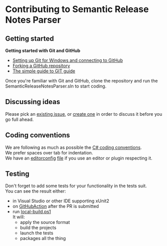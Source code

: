# Contributing to Semantic Release Notes Parser

## Getting started

**Getting started with Git and GitHub**

 * [Setting up Git for Windows and connecting to GitHub](http://help.github.com/win-set-up-git/)
 * [Forking a GitHub repository](http://help.github.com/fork-a-repo/)
 * [The simple guide to GIT guide](http://rogerdudler.github.com/git-guide/)

Once you're familiar with Git and GitHub, clone the repository and run the SemanticReleaseNotesParser.sln to start coding.

## Discussing ideas 

Please pick an [existing issue](https://github.com/laedit/SemanticReleaseNotesParser/issues), or [create one](https://github.com/laedit/SemanticReleaseNotesParser/issues/new) in order to discuss it before you go full ahead.

## Coding conventions

We are following as much as possible the [C# coding conventions](https://msdn.microsoft.com/en-us/library/ff926074.aspx).  
We prefer spaces over tab for indentation.  
We have an [editorconfig](http://EditorConfig.org) [file](./.editorconfig) if you use an editor or plugin respecting it.

## Testing

Don't forget to add some tests for your functionality in the tests suit.  
You can see the result either:
- in Visual Studio or other IDE supporting xUnit2
- on [GitHubAction](https://github.com/laedit/SemanticReleaseNotesParser/actions) after the PR is submitted
- run [local-build.ps1](./local-build.ps1)  
  It will:
  - apply the source format
  - build the projects
  - launch the tests
  - packages all the thing
